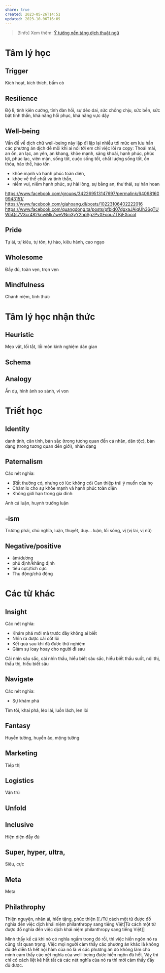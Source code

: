```yaml
---
share: true
created: 2023-05-26T14:51
updated: 2023-10-06T16:09
---
```


> [!Info] Xem thêm: [Ý tưởng nền tảng dịch thuật ngữ](https://xn--qucu-hr5aza.cc/y-tuong-nen-tang-dich-thuat-ngu/?utm_source=CV+%C2%BB+Ph%C6%B0%C6%A1ng+%C3%A1n+d%E1%BB%8Bch+m%E1%BB%99t+s%E1%BB%91+t%E1%BB%AB&utm_medium=%C3%9D+t%C6%B0%E1%BB%9Fng+n%E1%BB%81n+t%E1%BA%A3ng+d%E1%BB%8Bch+thu%E1%BA%ADt+ng%E1%BB%AF&utm_campaign=Giai+%C4%91o%E1%BA%A1n+2)
# Tâm lý học
## Trigger 
Kích hoạt, kích thích, bấm cò

## Resilience 
Độ lì, tính kiên cường, tính đàn hồi, sự dẻo dai, sức chống chịu, sức bền, sức bật tinh thần, khả năng hồi phục, khả năng vực dậy

## Well-being 
Vấn đề về dịch chữ well-being này lặp đi lặp lại nhiều tới mức em lưu hẳn các phương án dịch để mỗi khi ai nói tới em chỉ việc lôi ra copy:
Thoải mái, an ổn, an lạc, an yên, an khang, khỏe mạnh, sảng khoái, hạnh phúc, phúc lợi, phúc lạc, viên mãn, sống tốt, cuộc sống tốt, chất lượng sống tốt, ổn thỏa, hảo thể, hảo tồn
- khỏe mạnh và hạnh phúc toàn diện, 
- khỏe về thể chất và tinh thần, 
- niềm vui, niềm hạnh phúc, sự hài lòng, sự bằng an, thư thái, sự hân hoan

https://www.facebook.com/groups/342269513147697/permalink/640981609943151/
https://www.facebook.com/giahoang.dl/posts/10223106402222016
https://www.facebook.com/quangdong.ta/posts/pfbid07dgxaJAiqUh36gTUW5Qs7V3cr482knwMkZweVNm3yY2hpSgzPvXFoouZTKjFXocol

## Pride 
Tự ái, tự kiêu, tự tôn, tự hào, kiêu hãnh, cao ngạo

## Wholesome 
Đầy đủ, toàn vẹn, trọn vẹn

## Mindfulness 
Chánh niệm, tỉnh thức

# Tâm lý học nhận thức
## Heuristic
Mẹo vặt, lối tắt, lối mòn kinh nghiệm dân gian

## Schema

## Analogy 
Ẩn dụ, hình ảnh so sánh, ví von


# Triết học
## Identity 
danh tính, căn tính, bản sắc (trong tương quan đến cá nhân, dân tộc), bản dạng (trong tương quan đến giới), nhân dạng

## Paternalism 
Các nét nghĩa:
-  (Rất thường có, nhưng có lúc không có) Can thiệp trái ý muốn của họ
-   Chăm lo cho sự khỏe mạnh và hạnh phúc toàn diện
-   Không giới hạn trong gia đình

Anh cả luận, huynh trưởng luận

## -ism 
Trường phái, chủ nghĩa, luận, thuyết, duy... luận, lối sống, vị (vị lai, vị nữ)

## Negative/positive 
-   âm/dương
-   phủ định/khẳng định
-   tiêu cực/tích cực
-   Thụ động/chủ động

# Các từ khác
## Insight
Các nét nghĩa:
- Khám phá mới mà trước đây không ai biết
- Nhìn ra được cái cốt lõi
- Kết quả sau khi đã được thử nghiệm
- Giảm sự loay hoay cho người đi sau

Cái nhìn sâu sắc, cái nhìn thấu, hiểu biết sâu sắc, hiểu biết thấu suốt, nội thị, thấu thị, hiểu biết sâu
## Navigate 
Các nét nghĩa:
- Sự khám phá

Tìm tòi, khai phá, lèo lái, luồn lách, len lỏi

## Fantasy 
Huyễn tưởng, huyền ảo, mộng tưởng

## Marketing
Tiếp thị

## Logistics 
Vận trù

## Unfold

## Inclusive 
Hiện diện đầy đủ

## Super, hyper, ultra,
Siêu, cực
## Meta 
Meta

## Philathrophy 
Thiện nguyện, nhân ái, hiến tặng, phúc thiện
[[./Từ cách một từ được đổ nghĩa đến việc dịch khái niệm philanthropy sang tiếng Việt|Từ cách một từ được đổ nghĩa đến việc dịch khái niệm philanthropy sang tiếng Việt]]

Mình thấy kể cả khi nó có nghĩa ngầm trong đó rồi, thì việc hiển ngôn nó ra cũng rất quan trọng. Việc mọi người cảm thấy các phương án khác là không đủ để diễn tả hết nội hàm của nó là vì các phương án đó không làm cho mình cảm thấy các nét nghĩa của well-being được hiển ngôn đủ hết. Vậy thì chỉ có cách liệt kê hết tất cả các nét nghĩa của nó ra thì mới cảm thấy đầy đủ được.
